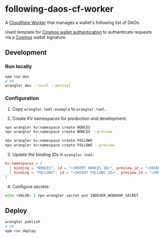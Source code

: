# following-daos-cf-worker

A [Cloudflare Worker](https://workers.cloudflare.com/) that manages a wallet's
following list of DAOs.

Used template for [Cosmos wallet
authentication](https://github.com/NoahSaso/cloudflare-worker-cosmos-auth) to
authenticate requests via a [Cosmos](https://cosmos.network) wallet signature.

## Development

### Run locally

```sh
npm run dev
# OR
wrangler dev --local --persist
```

### Configuration

1. Copy `wrangler.toml.example` to `wrangler.toml`.

2. Create KV namespaces for production and development:

```sh
npx wrangler kv:namespace create NONCES
npx wrangler kv:namespace create NONCES --preview

npx wrangler kv:namespace create FOLLOWS
npx wrangler kv:namespace create FOLLOWS --preview
```

3. Update the binding IDs in `wrangler.toml`:

```toml
kv-namespaces = [
  { binding = "NONCES", id = "<INSERT NONCES_ID>", preview_id = "<INSERT NONCES_PREVIEW_ID>" },
  { binding = "FOLLOWS", id = "<INSERT FOLLOWS_ID>", preview_id = "<INSERT FOLLOWS_PREVIEW_ID>" },
]
```

4. Configure secrets:

```sh
echo <VALUE> | npx wrangler secret put INDEXER_WEBHOOK_SECRET
```

## Deploy

```sh
wrangler publish
# OR
npm run deploy
```
